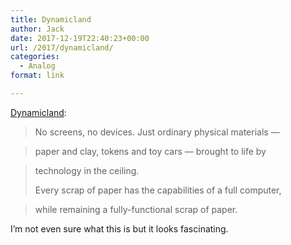 ```yaml
---
title: Dynamicland
author: Jack
date: 2017-12-19T22:40:23+00:00
url: /2017/dynamicland/
categories:
  - Analog
format: link

---
```

[Dynamicland][1]:

> No screens, no devices. Just ordinary physical materials —
  
> paper and clay, tokens and toy cars — brought to life by
  
> technology in the ceiling.
> 
> Every scrap of paper has the capabilities of a full computer,
  
> while remaining a fully-functional scrap of paper.

I’m not even sure what this is but it looks fascinating.

 [1]: https://dynamicland.org/